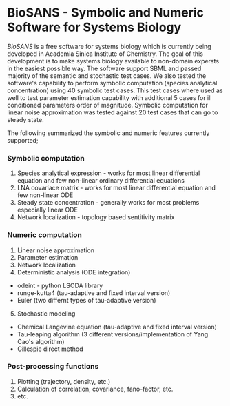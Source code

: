 # BioSANS - Symbolic and Numeric Software for Systems Biology
*BioSANS* is a free software for systems biology which is currently being developed in Academia Sinica Institute of Chemistry. The goal of this development is to make systems biology available to non-domain expersts in the easiest possible way. The software support SBML and passed majority of the semantic and stochastic test cases. We also tested the software's capability to perform symbolic computation (species analytical concentration) using 40 symbolic test cases. This test cases where used as well to test parameter estimation capability with additional 5 cases for ill conditioned parameters order of magnitude. Symbolic computation for linear noise approximation was tested against 20 test cases that can go to steady state. 

The following summarized the symbolic and numeric features currently supported;

### Symbolic computation

1. Species analytical expression - works for most linear differential equation and few non-linear ordinary differential equations
2. LNA covariace matrix - works for most linear differential equation and few non-linear ODE
3. Steady state concentration - generally works for most problems especially linear ODE
4. Network localization - topology based sentitivity matrix

### Numeric computation

1. Linear noise approximation
2. Parameter estimation
3. Network localization
4. Deterministic analysis (ODE integration)
  * odeint - python LSODA library
  * runge-kutta4 (tau-adaptive and fixed interval version)
  * Euler (two differnt types of tau-adaptive version)
5. Stochastic modeling
  * Chemical Langevine equation (tau-adaptive and fixed interval version)
  * Tau-leaping algorithm (3 different versions/implementation of Yang Cao's algorithm)
  * Gillespie direct method
  
### Post-processing functions

1. Plotting (trajectory, density, etc.)
2. Calculation of correlation, covariance, fano-factor, etc.
3. etc.
